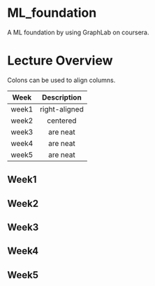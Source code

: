 # ML_foundation
A ML foundation by using GraphLab on coursera.

# Lecture Overview
Colons can be used to align columns.

| Week  | Description   | 
| ----- |:-------------:| 
| week1 | right-aligned | 
| week2 | centered      |  
| week3 | are neat      |    
| week4 | are neat      |  
| week5 | are neat      |    

## Week1

## Week2
## Week3
## Week4
## Week5
